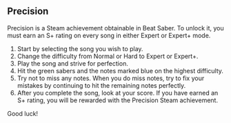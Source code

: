 ## Precision

Precision is a Steam achievement obtainable in Beat Saber. To unlock it, you must earn an S+ rating on every song in either Expert or Expert+ mode.

1. Start by selecting the song you wish to play. 
2. Change the difficulty from Normal or Hard to Expert or Expert+.
3. Play the song and strive for perfection. 
4. Hit the green sabers and the notes marked blue on the highest difficulty.
5. Try not to miss any notes. When you do miss notes, try to fix your mistakes by continuing to hit the remaining notes perfectly.
6. After you complete the song, look at your score. If you have earned an S+ rating, you will be rewarded with the Precision Steam achievement. 

Good luck!